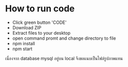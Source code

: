 # How to run code
  - Click green button 'CODE'
  - Download ZIP
  - Extract files to your desktop
  - open command promt and change directory to file
  - npm install
  - npm start
  
 เนื่องจาก database mysql อยู่บน local จึงขอแนบเป็นไฟล์รูปภาพแทน
